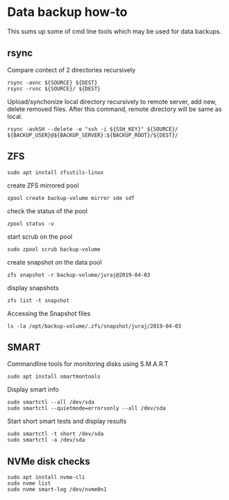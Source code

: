 # Data backup how-to
This sums up some of cmd line tools which may be used for data backups.

## rsync
Compare contect of 2 directories recursively
```
rsync -avnc ${SOURCE} ${DEST}
rsync -rvnc ${SOURCE}/ ${DEST}
```

Upload/synchonize local directory recursively to remote server, add new, delete removed files.
After this command, remote directory will be same as local.
```
rsync -avkSH --delete -e "ssh -i ${SSH_KEY}" ${SOURCE}/   ${BACKUP_USER}@${BACKUP_SERVER}:${BACKUP_ROOT}/${DEST}/
```

## ZFS

```
sudo apt install zfsutils-linux 
```

create ZFS mirrored pool
```
zpool create backup-volume mirror sde sdf
```

check the status of the pool
```
zpool status -v
```

start scrub on the pool
```
sudo zpool scrub backup-volume
```

create snapshot on the data pool
```
zfs snapshot -r backup-volume/juraj@2019-04-03
```

display snapshots
```
zfs list -t snapshot
```

Accessing the Snapshot files
```
ls -la /opt/backup-volume/.zfs/snapshot/juraj/2019-04-03
```

## SMART
Commandline tools for monitoring disks using S.M.A.R.T
```
sudo apt install smartmontools
```
Display smart info
```
sudo smartctl --all /dev/sda
sudo smartctl --quietmode=errorsonly --all /dev/sda
```
Start short smart tests and display results
```
sudo smartctl -t short /dev/sda
sudo smartctl -a /dev/sda
```
## NVMe disk checks
```
sudo apt install nvme-cli
sudo nvme list
sudo nvme smart-log /dev/nvme0n1
```
